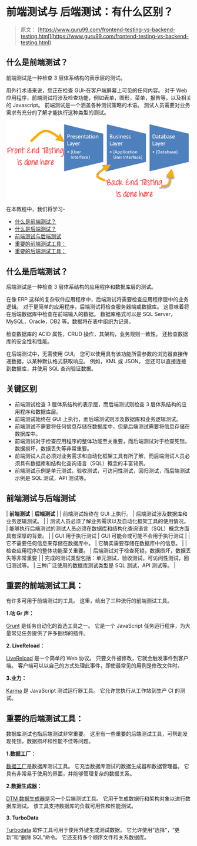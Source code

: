 # 前端测试与 后端测试：有什么区别？

> 原文： [https://www.guru99.com/frontend-testing-vs-backend-testing.html](https://www.guru99.com/frontend-testing-vs-backend-testing.html)

## 什么是前端测试？

前端测试是一种检查 3 层体系结构的表示层的测试。

用外行术语来说，您正在检查 GUI-在客户端屏幕上可见的任何内容。 对于 Web 应用程序，前端测试将涉及检查功能，例如表单，图形，菜单，报告等，以及相关的 Javascript。 前端测试是一个涵盖各种测试策略的术语。 测试人员需要对业务需求有充分的了解才能执行这种类型的测试。

![](img/265a5e53fbb9c27dc4dec5f6e2b151e5.png)

在本教程中，我们将学习-

*   [什么是前端测试？](#1)
*   [什么是后端测试？](#2)
*   [前端测试与后端测试](#3)
*   [重要的前端测试工具：](#4)
*   [重要的后端测试工具：](#5)

## 什么是后端测试？

后端测试是一种检查 3 层体系结构的应用程序和数据库层的测试。

在像 ERP 这样的复杂软件应用程序中，后端测试将需要检查应用程序层中的业务逻辑。 对于更简单的应用程序，后端测试将检查服务器端或数据库。 这意味着将在后端数据库中检查在前端输入的数据。 数据库格式可以是 SQL Server，MySQL，Oracle，DB2 等。数据将在表中组织为记录。

检查数据库的 ACID 属性，CRUD 操作，其架构，业务规则一致性。 还检查数据库的安全性和性能。

在后端测试中，无需使用 GUI。 您可以使用具有该功能所需参数的浏览器直接传递数据，以某种默认格式获取响应。 例如，XML 或 JSON。 您还可以直接连接到数据库，并使用 SQL 查询验证数据。

## 关键区别

*   前端测试检查 3 层体系结构的表示层，而后端测试则检查 3 层体系结构的应用程序和数据库层。
*   前端测试始终在 GUI 上执行，而后端测试则涉及数据库和业务逻辑测试。
*   前端测试不需要将任何信息存储在数据库中，但是后端测试需要将信息存储在数据库中。
*   前端测试对于检查应用程序的整体功能至关重要，而后端测试对于检查死锁，数据损坏，数据丢失等非常重要。
*   前端测试人员必须对业务需求和自动化框架工具有所了解，而后端测试人员必须具有数据库和结构化查询语言（SQL）概念的丰富背景。
*   前端测试示例是单元测试，验收测试，可访问性测试，回归测试，而后端测试示例是 SQL 测试，API 测试等。

## 前端测试与后端测试

| **前端测试** | **后端测试** |
| 前端测试始终在 GUI 上执行。 | 后端测试涉及数据库和业务逻辑测试。 |
| 测试人员必须了解业务需求以及自动化框架工具的使用情况。 | 能够执行后端测试的测试人员必须在数据库和结构化查询语言（SQL）概念方面具有深厚的背景。 |
| GUI 用于执行测试 | GUI 可能会或可能不会用于执行测试 |
| 它不需要任何信息来存储在数据库中。 | 它确实需要存储在数据库中的信息。 |
| 检查应用程序的整体功能至关重要。 | 后端测试对于检查死锁，数据损坏，数据丢失等非常重要 |
| 完成的测试类型包括：单元测试，验收测试，可访问性测试，回归测试等。 | 三种广泛使用的数据库测试类型是 SQL 测试，API 测试等。 |

## 重要的前端测试工具：

有许多可用于前端测试的工具。 这里，给出了三种流行的前端测试工具。

**1.咕 Gr 声：**

[Grunt](https://gruntjs.com/) 是任务自动化的首选工具之一。 它是一个 JavaScript 任务运行程序，为大量常见任务提供了许多捆绑的插件。

**2\. LiveReload：**

[LiveReload](http://livereload.com/) 是一个简单的 Web 协议。 只要文件被修改，它就会触发事件到客户端。 客户端可以以自己的方式处理此事件，即使最常见的用例是修改文件时。

**3.业力：**

[Karma](https://karma-runner.github.io/) 是 JavaScript 测试运行器工具。 它允许您执行从工作站到生产 CI 的测试。

## 重要的后端测试工具：

数据库测试也指后端测试非常重要。 这里有一些重要的后端测试工具，可帮助发现死锁，数据损坏和性能不佳等问题。

**1.数据工厂：**

[数据工厂](https://sourceforge.net/projects/data-factory/)是数据库测试工具。 它充当数据库测试的数据生成器和数据管理器。 它具有非常易于使用的界面，并能够管理复杂的数据关系。

**2.数据生成器：**

[DTM 数据生成器](http://www.sqledit.com/dg/download.html)是另一个后端测试工具。 它用于生成数据行和架构对象以进行数据库测试。 该工具支持数据库的负载可用性和性能测试。

**3\. TurboData**

[Turbodata](http://www.turbodata.com/) 软件工具可用于使用外键生成测试数据。 它允许使用“选择”，“更新”和“删除 SQL”命令。 它还支持多个顺序文件和关系数据库。